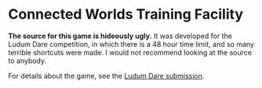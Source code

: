 Connected Worlds Training Facility
====

**The source for this game is hideously ugly.** It was developed for the Ludum Dare competition, in which there is a 48 hour time limit, and so many terrible shortcuts were made. I would not recommend looking at the source to anybody.

For details about the game, see the [Ludum Dare submission](http://www.ludumdare.com/compo/ludum-dare-30/?action=preview&uid=26559).
